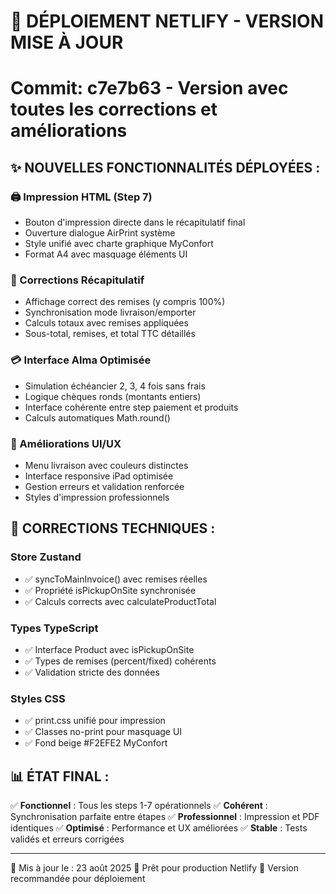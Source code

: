 # 🚀 DÉPLOIEMENT NETLIFY - VERSION MISE À JOUR
# Commit: c7e7b63 - Version avec toutes les corrections et améliorations

## ✨ NOUVELLES FONCTIONNALITÉS DÉPLOYÉES :

### 🖨️ Impression HTML (Step 7)
- Bouton d'impression directe dans le récapitulatif final
- Ouverture dialogue AirPrint système
- Style unifié avec charte graphique MyConfort
- Format A4 avec masquage éléments UI

### 🔧 Corrections Récapitulatif
- Affichage correct des remises (y compris 100%)
- Synchronisation mode livraison/emporter
- Calculs totaux avec remises appliquées
- Sous-total, remises, et total TTC détaillés

### 💳 Interface Alma Optimisée
- Simulation échéancier 2, 3, 4 fois sans frais
- Logique chèques ronds (montants entiers)
- Interface cohérente entre step paiement et produits
- Calculs automatiques Math.round()

### 🎨 Améliorations UI/UX
- Menu livraison avec couleurs distinctes
- Interface responsive iPad optimisée
- Gestion erreurs et validation renforcée
- Styles d'impression professionnels

## 🔧 CORRECTIONS TECHNIQUES :

### Store Zustand
- ✅ syncToMainInvoice() avec remises réelles
- ✅ Propriété isPickupOnSite synchronisée
- ✅ Calculs corrects avec calculateProductTotal

### Types TypeScript
- ✅ Interface Product avec isPickupOnSite
- ✅ Types de remises (percent/fixed) cohérents
- ✅ Validation stricte des données

### Styles CSS
- ✅ print.css unifié pour impression
- ✅ Classes no-print pour masquage UI
- ✅ Fond beige #F2EFE2 MyConfort

## 📊 ÉTAT FINAL :

✅ **Fonctionnel** : Tous les steps 1-7 opérationnels
✅ **Cohérent** : Synchronisation parfaite entre étapes
✅ **Professionnel** : Impression et PDF identiques
✅ **Optimisé** : Performance et UX améliorées
✅ **Stable** : Tests validés et erreurs corrigées

---
📅 Mis à jour le : 23 août 2025
🔗 Prêt pour production Netlify
🎯 Version recommandée pour déploiement
